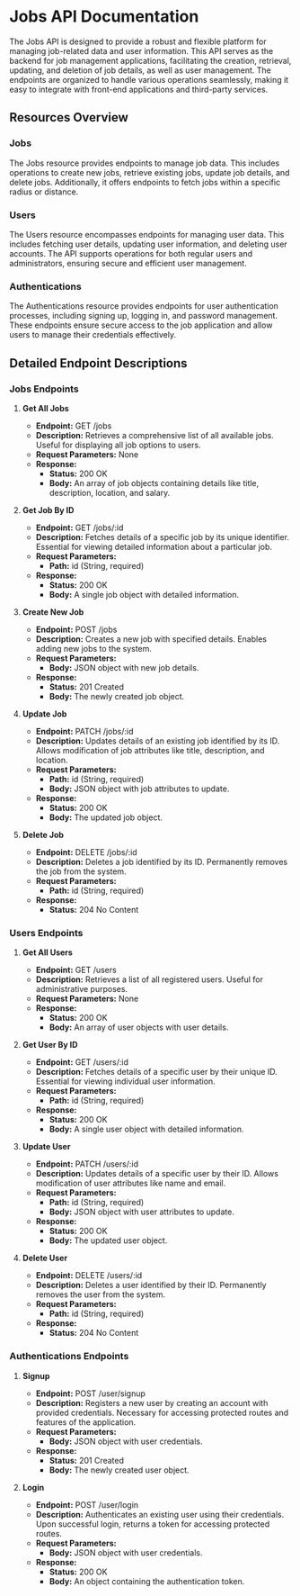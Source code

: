 # Jobs API Documentation

The Jobs API is designed to provide a robust and flexible platform for managing job-related data and user information. This API serves as the backend for job management applications, facilitating the creation, retrieval, updating, and deletion of job details, as well as user management. The endpoints are organized to handle various operations seamlessly, making it easy to integrate with front-end applications and third-party services.

## Resources Overview

### Jobs

The Jobs resource provides endpoints to manage job data. This includes operations to create new jobs, retrieve existing jobs, update job details, and delete jobs. Additionally, it offers endpoints to fetch jobs within a specific radius or distance.

### Users

The Users resource encompasses endpoints for managing user data. This includes fetching user details, updating user information, and deleting user accounts. The API supports operations for both regular users and administrators, ensuring secure and efficient user management.

### Authentications

The Authentications resource provides endpoints for user authentication processes, including signing up, logging in, and password management. These endpoints ensure secure access to the job application and allow users to manage their credentials effectively.

## Detailed Endpoint Descriptions

### Jobs Endpoints

1. **Get All Jobs**

    - **Endpoint:** GET /jobs
    - **Description:** Retrieves a comprehensive list of all available jobs. Useful for displaying all job options to users.
    - **Request Parameters:** None
    - **Response:**
        - **Status:** 200 OK
        - **Body:** An array of job objects containing details like title, description, location, and salary.

2. **Get Job By ID**

    - **Endpoint:** GET /jobs/:id
    - **Description:** Fetches details of a specific job by its unique identifier. Essential for viewing detailed information about a particular job.
    - **Request Parameters:**
        - **Path:** id (String, required)
    - **Response:**
        - **Status:** 200 OK
        - **Body:** A single job object with detailed information.

3. **Create New Job**

    - **Endpoint:** POST /jobs
    - **Description:** Creates a new job with specified details. Enables adding new jobs to the system.
    - **Request Parameters:**
        - **Body:** JSON object with new job details.
    - **Response:**
        - **Status:** 201 Created
        - **Body:** The newly created job object.

4. **Update Job**

    - **Endpoint:** PATCH /jobs/:id
    - **Description:** Updates details of an existing job identified by its ID. Allows modification of job attributes like title, description, and location.
    - **Request Parameters:**
        - **Path:** id (String, required)
        - **Body:** JSON object with job attributes to update.
    - **Response:**
        - **Status:** 200 OK
        - **Body:** The updated job object.

5. **Delete Job**

    - **Endpoint:** DELETE /jobs/:id
    - **Description:** Deletes a job identified by its ID. Permanently removes the job from the system.
    - **Request Parameters:**
        - **Path:** id (String, required)
    - **Response:**
        - **Status:** 204 No Content

### Users Endpoints

1. **Get All Users**

    - **Endpoint:** GET /users
    - **Description:** Retrieves a list of all registered users. Useful for administrative purposes.
    - **Request Parameters:** None
    - **Response:**
        - **Status:** 200 OK
        - **Body:** An array of user objects with user details.

2. **Get User By ID**

    - **Endpoint:** GET /users/:id
    - **Description:** Fetches details of a specific user by their unique ID. Essential for viewing individual user information.
    - **Request Parameters:**
        - **Path:** id (String, required)
    - **Response:**
        - **Status:** 200 OK
        - **Body:** A single user object with detailed information.

3. **Update User**

    - **Endpoint:** PATCH /users/:id
    - **Description:** Updates details of a specific user by their ID. Allows modification of user attributes like name and email.
    - **Request Parameters:**
        - **Path:** id (String, required)
        - **Body:** JSON object with user attributes to update.
    - **Response:**
        - **Status:** 200 OK
        - **Body:** The updated user object.

4. **Delete User**

    - **Endpoint:** DELETE /users/:id
    - **Description:** Deletes a user identified by their ID. Permanently removes the user from the system.
    - **Request Parameters:**
        - **Path:** id (String, required)
    - **Response:**
        - **Status:** 204 No Content

### Authentications Endpoints

1. **Signup**

    - **Endpoint:** POST /user/signup
    - **Description:** Registers a new user by creating an account with provided credentials. Necessary for accessing protected routes and features of the application.
    - **Request Parameters:**
        - **Body:** JSON object with user credentials.
    - **Response:**
        - **Status:** 201 Created
        - **Body:** The newly created user object.

2. **Login**

    - **Endpoint:** POST /user/login
    - **Description:** Authenticates an existing user using their credentials. Upon successful login, returns a token for accessing protected routes.
    - **Request Parameters:**
        - **Body:** JSON object with user credentials.
    - **Response:**
        - **Status:** 200 OK
        - **Body:** An object containing the authentication token.
